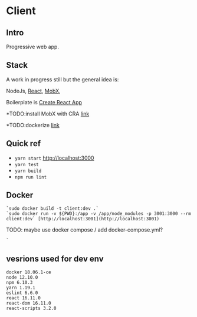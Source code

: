 # Client

## Intro
Progressive web app.

## Stack
A work in progress still but the general idea is:

NodeJs, [React](https://github.com/facebook/react), [MobX](https://mobx.js.org/getting-started.html), 

Boilerplate is [Create React App](https://github.com/facebook/create-react-app)

*TODO:install MobX with CRA [link](https://swizec.com/blog/mobx-with-create-react-app/swizec/7158)

*TODO:dockerize [link](https://mherman.org/blog/dockerizing-a-react-app/)

## Quick ref

* `yarn start` [http://localhost:3000](http://localhost:3000)
* `yarn test`
* `yarn build`
* `npm run lint`

## Docker
	`sudo docker build -t client:dev .`
	`sudo docker run -v ${PWD}:/app -v /app/node_modules -p 3001:3000 --rm client:dev` [http://localhost:3001](http://localhost:3001)
TODO: maybe use docker compose / add docker-compose.yml?

	`

## vesrions used for dev env
	docker 18.06.1-ce
	node 12.10.0
	npm 6.10.3
	yarn 1.19.1
    eslint 6.6.0
    react 16.11.0
    react-dom 16.11.0
    react-scripts 3.2.0

